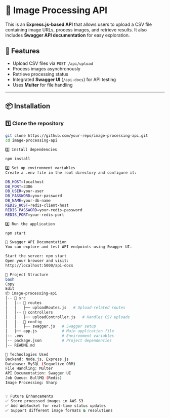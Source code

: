 # 📂 Image Processing API

This is an **Express.js-based API** that allows users to upload a CSV file containing image URLs, process images, and retrieve results. It also includes **Swagger API documentation** for easy exploration.

## 🚀 Features
- Upload CSV files via `POST /api/upload`
- Process images asynchronously
- Retrieve processing status
- Integrated **Swagger UI** (`/api-docs`) for API testing
- Uses **Multer** for file handling

---

## 📦 Installation

### **1️⃣ Clone the repository**
```sh
git clone https://github.com/your-repo/image-processing-api.git
cd image-processing-api

2️⃣ Install dependencies

npm install

3️⃣ Set up environment variables
Create a .env file in the root directory and configure it:

DB_HOST=localhost
DB_PORT=3306
DB_USER=your-user
DB_PASSWORD=your-password
DB_NAME=your-db-name
REDIS_HOST=redis-client-host
REDIS_PASSWORD=your-redis-password
REDIS_PORT=your-redis-port

4️⃣ Run the application

npm start

📜 Swagger API Documentation
You can explore and test API endpoints using Swagger UI.

Start the server: npm start
Open your browser and visit:
http://localhost:5000/api-docs

📂 Project Structure
bash
Copy
Edit
📦 image-processing-api
│-- 📂 src
│   │-- 📂 routes
│   │   ├── uploadRoutes.js   # Upload-related routes
│   │-- 📂 controllers
│   │   ├── uploadController.js   # Handles CSV uploads
│   │-- 📂 config
│   │   ├── swagger.js   # Swagger setup
│   ├── app.js           # Main application file
│-- .env                 # Environment variables
│-- package.json         # Project dependencies
│-- README.md   

📌 Technologies Used
Backend: Node.js, Express.js
Database: MySQL (Sequelize ORM)
File Handling: Multer
API Documentation: Swagger UI
Job Queue: BullMQ (Redis)
Image Processing: Sharp


💡 Future Enhancements
✅ Store processed images in AWS S3
✅ Add WebSocket for real-time status updates
✅ Support different image formats & resolutions
